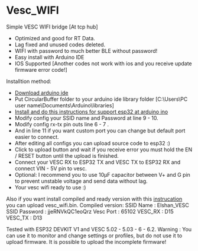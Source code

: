 # Vesc_WIFI
Simple VESC WIFI bridge [At tcp hub]
+ Optimized and good for RT Data.
+ Lag fixed and unused codes deleted.
+ WIFI with password to much better BLE without password!
+ Easy install with Arduino IDE
+ IOS Supported [Another codes not work with ios and you receive update firmware error code!]



Installtion method:
- [Download arduino ide](https://www.arduino.cc/en/software)
- Put CircularBuffer folder to your arduino ide library folder [C:\Users\PC user name\Documents\Arduino\libraries]
- [Install and do this instructions for support esp32 at arduino ino](https://randomnerdtutorials.com/installing-the-esp32-board-in-arduino-ide-windows-instructions/)
- Modify config your SSID name and Password at line 9 - 10.
- Modify config rx-tx pin outs line 6 - 7 .
- And in line 11 if you want custom port you can change but default port easier to connect.
- After editing all configs you can upload source code to esp32 :)
- Click to upload button and wait if you receive error you must hold the EN / RESET button until the upload is finished.
- Connect your VESC RX to ESP32 TX and VESC TX to ESP32 RX and connect VIN - 5V pin to vesc.
- Optional: I recommend you to use 10µF capacitor between V+ and G pin to prevent unstable voltage and send data without lag.
- Your vesc wifi ready to use :)

Also if you want install compiled and ready version with this [instrucation](https://www.aranacorp.com/en/generating-and-uploading-bin-files-for-esp32/) you can upload vesc_wifi.bin.
Compiled version:
SSID Name : Elshan_VESC
SSID Password : jjeRNVkQC1eoQrz
Vesc Port : 65102
VESC_RX : D15
VESC_TX : D13

Tested with ESP32 DEVKIT V1 and VESC 5.02 - 5.03 - 6 - 6.2.
Warning : You can use it to monitor and change settings or profiles, but do not use it to upload firmware.
It is possible to upload the incomplete firmware!

